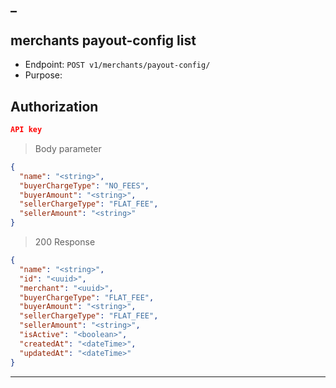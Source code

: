 _
----------------------------------------------------------------------------------
## merchants payout-config list
* Endpoint: `POST v1/merchants/payout-config/`
* Purpose: 

## Authorization

```json
API key
```

> Body parameter
```json
{
  "name": "<string>",
  "buyerChargeType": "NO_FEES",
  "buyerAmount": "<string>",
  "sellerChargeType": "FLAT_FEE",
  "sellerAmount": "<string>"
}
```

> 200 Response

```json
{
  "name": "<string>",
  "id": "<uuid>",
  "merchant": "<uuid>",
  "buyerChargeType": "FLAT_FEE",
  "buyerAmount": "<string>",
  "sellerChargeType": "FLAT_FEE",
  "sellerAmount": "<string>",
  "isActive": "<boolean>",
  "createdAt": "<dateTime>",
  "updatedAt": "<dateTime>"
}
```
----------------------------------------------------------------------------------